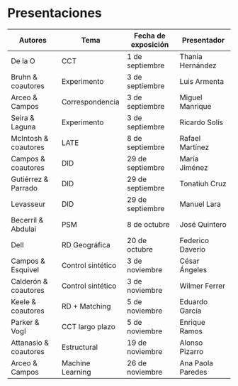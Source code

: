 # Presentaciones

| **Autores** | **Tema** | **Fecha de exposición** | **Presentador** |
  | --- | --- | --- | --- |
| De la O | CCT   | 1 de septiembre | Thania Hernández |
  |Bruhn & coautores | Experimento | 3 de septiembre | Luis Armenta |
  | Arceo & Campos | Correspondencia | 3 de septiembre | Miguel Manrique |
  | Seira & Laguna | Experimento  | 3 de septiembre | Ricardo Solís |
  | McIntosh & coautores | LATE   | 8 de septiembre | Rafael Martínez |
  | Campos & coautores | DID | 29 de septiembre | María Jiménez |
  | Gutiérrez & Parrado | DID | 29 de septiembre | Tonatiuh Cruz |
  | Levasseur | DID | 29 de septiembre | Manuel Lara |
  | Becerril & Abdulai | PSM | 8 de octubre | José Quintero |
  | Dell | RD Geográfica | 20 de octubre | Federico Daverio |
  | Campos & Esquivel | Control sintético | 3 de noviembre | César Ángeles |
  | Calderón & coautores | Control sintético | 3 de noviembre | Wilmer Ferrer |
  | Keele & coautores | RD + Matching | 5 de noviembre | Eduardo García |
  | Parker & Vogl | CCT largo plazo | 5 de noviembre | Enrique Ramos | 
  | Attanasio & coautores | Estructural | 19 de noviembre | Alonso Pizarro |
  | Arceo & Campos | Machine Learning | 26 de noviembre | Ana Paola Paredes |
